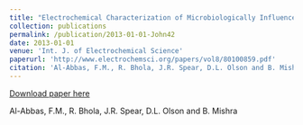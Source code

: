 ```yaml
---
title: "Electrochemical Characterization of Microbiologically Influenced Corrosion on Linepipe Steel Exposed to Facultative Anaerobic Desulfovibrio sp."
collection: publications
permalink: /publication/2013-01-01-John42
date: 2013-01-01
venue: 'Int. J. of Electrochemical Science'
paperurl: 'http://www.electrochemsci.org/papers/vol8/80100859.pdf'
citation: 'Al-Abbas, F.M., R. Bhola, J.R. Spear, D.L. Olson and B. Mishra'
---
```


<a href='http://www.electrochemsci.org/papers/vol8/80100859.pdf'>Download paper here</a>

 Al-Abbas, F.M., R. Bhola, J.R. Spear, D.L. Olson and B. Mishra
